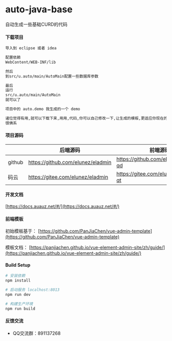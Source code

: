 # auto-java-base

自动生成一些基础CURD的代码

#### 下载项目

``` bash
导入到 eclipse 或者 idea

配置依赖 
WebContent/WEB-INF/lib

然后
到src/u.auto/main/AutoMain配置一些数据库参数

最后
运行
src/u.auto/main/AutoMain
就可以了

项目中的 auto.demo 我生成的一个 demo

诸位觉得有用,就可以下载下来,用用,代码,你可以自己修改一下,让生成的模板,更适应你现在的项目,
很佛系

```




#### 项目源码

|     |   后端源码  |   前端源码  |
|---  |--- | --- |
|  github   |  https://github.com/elunez/eladmin   |  https://github.com/elunez/eladmin-qd   |
|  码云   |  https://gitee.com/elunez/eladmin   |  https://gitee.com/elunez/eladmin-qt   |

#### 开发文档
[https://docs.auauz.net/#/](https://docs.auauz.net/#/)

#### 前端模板

初始模板基于： [https://github.com/PanJiaChen/vue-admin-template](https://github.com/PanJiaChen/vue-admin-template)

模板文档： [https://panjiachen.github.io/vue-element-admin-site/zh/guide/](https://panjiachen.github.io/vue-element-admin-site/zh/guide/)

#### Build Setup
``` bash
# 安装依赖
npm install

# 启动服务 localhost:8013
npm run dev

# 构建生产环境
npm run build
```

#### 反馈交流

- QQ交流群：891137268